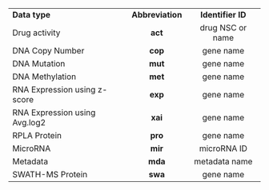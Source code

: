 
| | | |
------------------------------|:---:|:-----------------------:
**Data type** | **Abbreviation** | **Identifier ID**
Drug activity |  **act**  | drug NSC or name 
DNA Copy Number |  **cop**  | gene name
DNA Mutation |  **mut**  | gene name
DNA Methylation | **met** | gene name
RNA Expression using z-score     |  **exp**  | gene name
RNA Expression using Avg.log2    |  **xai**  | gene name
RPLA Protein |  **pro**  | gene name
MicroRNA |  **mir**  | microRNA ID
Metadata |  **mda**  | metadata name
SWATH-MS Protein |  **swa**  | gene name
<br>